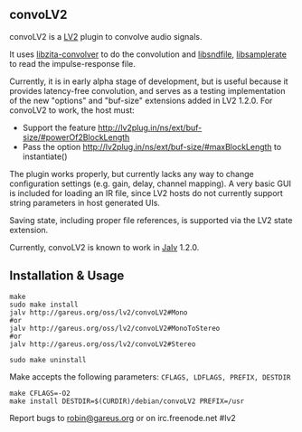 convoLV2
--------

convoLV2 is a [LV2](http://lv2plug.in) plugin to convolve audio signals.

It uses
[libzita-convolver](http://kokkinizita.linuxaudio.org/linuxaudio/downloads/) to
do the convolution and [libsndfile](http://www.mega-nerd.com/libsndfile/),
[libsamplerate](http://www.mega-nerd.com/SRC/) to read the impulse-response
file.

Currently, it is in early alpha stage of development, but is useful because it
provides latency-free convolution, and serves as a testing implementation of
the new "options" and "buf-size" extensions added in LV2 1.2.0.  For convoLV2
to work, the host must:

 * Support the feature http://lv2plug.in/ns/ext/buf-size/#powerOf2BlockLength
 * Pass the option http://lv2plug.in/ns/ext/buf-size/#maxBlockLength to
   instantiate()

The plugin works properly, but currently lacks any way to change configuration
settings (e.g. gain, delay, channel mapping).  A very basic GUI is included for
loading an IR file, since LV2 hosts do not currently support string parameters
in host generated UIs.

Saving state, including proper file references, is supported via the LV2 state
extension.

Currently, convoLV2 is known to work in
[Jalv](http://drobilla.net/software/jalv/) 1.2.0.

Installation & Usage
--------------------

    make
    sudo make install
    jalv http://gareus.org/oss/lv2/convoLV2#Mono
    #or
    jalv http://gareus.org/oss/lv2/convoLV2#MonoToStereo
    #or
    jalv http://gareus.org/oss/lv2/convoLV2#Stereo

    sudo make uninstall

Make accepts the following parameters: `CFLAGS, LDFLAGS, PREFIX, DESTDIR`

    make CFLAGS=-O2
    make install DESTDIR=$(CURDIR)/debian/convoLV2 PREFIX=/usr

Report bugs to <robin@gareus.org> or on irc.freenode.net #lv2 
